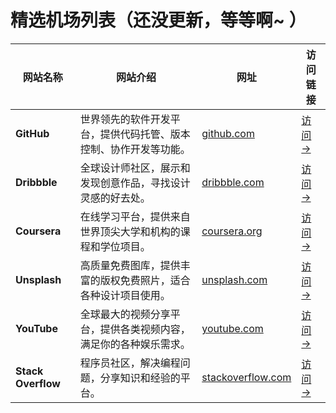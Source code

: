 # 精选机场列表（还没更新，等等啊~ ）

| 网站名称         | 网站介绍                                                                 | 网址                | 访问链接         |
|------------------|--------------------------------------------------------------------------|---------------------|------------------|
| **GitHub**       | 世界领先的软件开发平台，提供代码托管、版本控制、协作开发等功能。         | [github.com](https://github.com) | [访问 →](https://github.com) |
| **Dribbble**     | 全球设计师社区，展示和发现创意作品，寻找设计灵感的好去处。               | [dribbble.com](https://dribbble.com) | [访问 →](https://dribbble.com) |
| **Coursera**     | 在线学习平台，提供来自世界顶尖大学和机构的课程和学位项目。               | [coursera.org](https://coursera.org) | [访问 →](https://coursera.org) |
| **Unsplash**     | 高质量免费图库，提供丰富的版权免费照片，适合各种设计项目使用。           | [unsplash.com](https://unsplash.com) | [访问 →](https://unsplash.com) |
| **YouTube**      | 全球最大的视频分享平台，提供各类视频内容，满足你的各种娱乐需求。         | [youtube.com](https://youtube.com) | [访问 →](https://youtube.com) |
| **Stack Overflow** | 程序员社区，解决编程问题，分享知识和经验的平台。                     | [stackoverflow.com](https://stackoverflow.com) | [访问 →](https://stackoverflow.com) |
